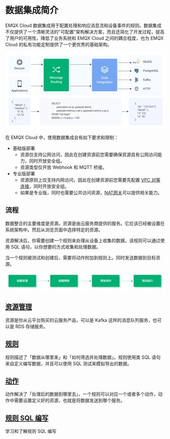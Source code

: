 # 数据集成简介

EMQX Cloud 数据集成用于配置处理和响应消息流和设备事件的规则。数据集成不仅提供了一个清晰灵活的"可配置"架构解决方案，而且还简化了开发过程，提高了用户的可用性，降低了业务系统和 EMQX Cloud 之间的耦合程度，也为 EMQX Cloud 的私有功能定制提供了一个更优秀的基础架构。

![data_integration_intro](./_assets/integration_intro_01.png)

在 EMQX Cloud 中，使用数据集成会有如下要求和限制：

- 基础版部署
  - 资源仅支持公网访问，因此在创建资源前您需要确保资源具有公网访问能力，同时开放安全组。
  - 资源类型仅开放 Webhook 和 MQTT 桥接。
- 专业版部署
  - 资源原则上仅支持内网访问，因此在创建资源前您需要先配置 [VPC 对等连接](../deployments/vpc_peering.md)，同时开放安全组。
  - 如果是专业版，同时也需要公共访问资源，[NAT网关](../vas/nat-gateway.md)可以提供相关能力。

## 流程

数据整合的主要维度是资源。资源是由云服务商提供的服务。它应该已经被设置在系统架构中。然后从浏览页面中选择特定的资源。

资源解决后，你需要创建一个规则来处理从设备上收集的数据。该规则可以通过使用 SQL 语句，以你想要的方式收集和处理数据。

当一个规则被测试和创建后，需要将动作附加到规则上。同时发送数据到目标资源。

![data_integration_intro](./_assets/integration_intro_02.png)

## [资源管理](./resources.md)

资源是你从云平台购买的云服务产品，可以是 Kafka 这样的消息队列服务，也可以是 RDS 存储服务。

## [规则](./rules.md)

规则描述了「数据从哪里来」和「如何筛选并处理数据」。规则使用类 SQL 语句来自定义编写数据，并且可以使用 SQL 测试来模拟导出的数据。

## [动作](https://docs.emqx.com/zh/cloud/latest/rule_engine/rules.html#%E5%88%9B%E5%BB%BA%E5%8A%A8%E4%BD%9C)

动作解决了「处理后的数据到哪里去」，一个规则可以对应一个或者多个动作，动作中需要设置定义好的资源，也就是将数据发送到哪个服务。

## [规则 SQL 编写](https://docs.emqx.com/zh/enterprise/v4.2/rule/rule-engine.html#sql-%E8%AF%AD%E5%8F%A5)

学习和了解规则 SQL 编写
